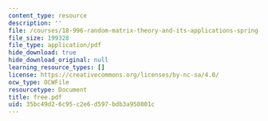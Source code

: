 ```yaml
---
content_type: resource
description: ''
file: /courses/18-996-random-matrix-theory-and-its-applications-spring-2004/35bc49d26c95c2e6d597bdb3a950801c_free.pdf
file_size: 199328
file_type: application/pdf
hide_download: true
hide_download_original: null
learning_resource_types: []
license: https://creativecommons.org/licenses/by-nc-sa/4.0/
ocw_type: OCWFile
resourcetype: Document
title: free.pdf
uid: 35bc49d2-6c95-c2e6-d597-bdb3a950801c
---
```

